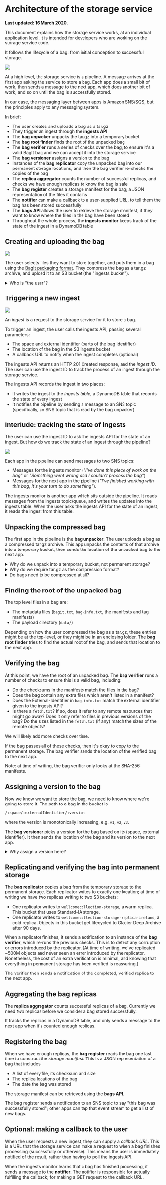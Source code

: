 # Architecture of the storage service

**Last updated: 16 March 2020.**

This document explains how the storage service works, at an individual application level.
It is intended for developers who are working on the storage service code.

It follows the lifecycle of a bag: from initial conception to successful storage.

![](images/pipeline.png)

At a high level, the storage service is a pipeline.
A message arrives at the first app asking the service to store a bag.
Each app does a small bit of work, then sends a message to the next app, which does another bit of work, and so on until the bag is successfully stored.

In our case, the messaging layer between apps is Amazon SNS/SQS, but the principles apply to any messaging system.

In brief:

*   The user creates and uploads a bag as a tar.gz
*   They trigger an ingest through the **ingests API**
*   The **bag unpacker** unpacks the tar.gz into a temporary bucket
*   The **bag root finder** finds the root of the unpacked bag
*   The **bag verifier** runs a series of checks over the bag, to ensure it's a valid BagIt bag and we can accept it into the storage service
*   The **bag versioner** assigns a version to the bag
*   Instances of the **bag replicator** copy the unpacked bag into our permanent storage locations, and then the bag verifier re-checks the copies of the bag
*   The **replica aggregator** counts the number of successful replicas, and checks we have enough replicas to know the bag is safe
*   The **bag register** creates a storage manifest for the bag; a JSON representation of the files it contains
*   The **notifier** can make a callback to a user-supplied URL, to tell them the bag has been stored successfully
*   The **bags API** allows the user to retrieve the storage manifest, if they want to know where the files in the bag have been stored
*   Throughout the whole process, the **ingests monitor** keeps track of the state of the ingest in a DynamoDB table



## Creating and uploading the bag

![](images/architecture/architecture.001.png)

The user selects files they want to store together, and puts them in a bag using the [BagIt packaging format](https://tools.ietf.org/html/rfc8493).
They compress the bag as a tar.gz archive, and upload it to an S3 bucket (the "ingests bucket").

<details>
  <summary>Who is "the user"?</summary>

  The user could be a person, but at Wellcome it's more likely to be an automated workflow management tool like Goobi or Archivematica.
</details>



## Triggering a new ingest

![](images/architecture/architecture.002.png)

An *ingest* is a request to the storage service for it to store a bag.

To trigger an ingest, the user calls the ingests API, passing several parameters:

*   The space and external identifier (parts of the bag identifier)
*   The location of the bag in the S3 ingests bucket
*   A callback URL to notify when the ingest completes (optional)

The ingests API returns an HTTP 201 Created response, and the *ingest ID*.
The user can use the ingest ID to track the process of an ingest through the storage service.

The ingests API records the ingest in two places:

*   It writes the ingest to the *ingests table*, a DynamoDB table that records the state of every ingest
*   It notifies the pipeline by sending a message to an SNS topic (specifically, an SNS topic that is read by the bag unpacker)



## Interlude: tracking the state of ingests

The user can use the ingest ID to ask the ingests API for the state of an ingest.
But how do we track the state of an ingest through the pipeline?

![](images/architecture/architecture.003.png)

Each app in the pipeline can send messages to two SNS topics:

*   Messages for the ingests monitor (*"I've done this piece of work on the bag"* or *"Something went wrong and I couldn't process the bag"*)
*   Messages for the next app in the pipeline (*"I've finished working with this bag, it's your turn to do something"*).

The ingests monitor is another app which sits outside the pipeline.
It reads messages from the ingests topic/queue, and writes the updates into the ingests table.
When the user asks the ingests API for the state of an ingest, it reads the ingest from this table.




## Unpacking the compressed bag

The first app in the pipeline is the **bag unpacker**.
The user uploads a bag as a compressed tar.gz archive.
This app unpacks the contents of that archive into a temporary bucket, then sends the location of the unpacked bag to the next app.

<details>
  <summary>Why do we unpack into a temporary bucket, not permanent storage?</summary>

  At this point, we don't know what the tar.gz contains.
  It could be missing files, have incorrect checksums, or not be a bag at all!
  The permanent storage should only be for verified, known-good bags.
  We don't want to pollute it with bags that we'll reject later.

  Also, copying the bag into storage we control means the user can't modify it midway through the process.
  It would be an issue if, say, we verified a bag, and then the user uploaded a new version before we'd copied it into the permanent storage.
</details>

<details>
  <summary>Why do we require tar.gz as the compression format?</summary>

  Early versions of the storage service used zip as the compression format, but you can't unpack a zip archive unless you have random access into the archive.
  That means you either download the whole archive to disk (impractical) or implement random access into S3 objects using Ranged GET requests (fiddly).

  Using tar.gz allows you to stream the bytes out, and unpack as you go.
</details>

<details>
  <summary>Do bags need to be compressed at all?</summary>

  Compressing/uncompressing a bag does add some overhead.
  In theory, the storage service could take an uncompressed bag as input, but we'd still want to copy it into storage we control before running an initial verification, so the user doesn't modify it mid-ingest.
</details>



## Finding the root of the unpacked bag

The top level files in a bag are:

*   The metadata files (`bagit.txt`, `bag-info.txt`, the manifests and tag manifests)
*   The payload directory (`data/`)

Depending on how the user compressed the bag as a tar.gz, these entries might be at the top-level, or they might be in an enclosing folder.
The **bag root finder** tries to find the actual root of the bag, and sends that location to the next app.



## Verifying the bag

At this point, we have the root of an unpacked bag.
The **bag verifier** runs a number of checks to ensure this is a valid bag, including:

*   Do the checksums in the manifests match the files in the bag?
*   Does the bag contain any extra files which aren't listed in a manifest?
*   Does the External-Identifier in `bag-info.txt` match the external identifier given to the ingests API?
*   Is there a `fetch.txt`?
    If so, does it refer to any remote resources that might go away?
    Does it only refer to files in previous versions of the bag?
    Do the sizes listed in the `fetch.txt` (if any) match the sizes of the remote objects?

We will likely add more checks over time.

If the bag passes all of these checks, then it's okay to copy to the permanent storage.
The bag verifier sends the location of the verified bag to the next app.

Note: at time of writing, the bag verifier only looks at the SHA-256 manifests.



## Assigning a version to the bag

Now we know we want to store the bag, we need to know where we're going to store it.
The path to a bag in the bucket is

```
/:space/:externalIdentifier/:version
```

where the version is monotonically increasing, e.g. `v1`, `v2`, `v3`.

The **bag versioner** picks a version for the bag based on its (space, external identifier).
It then sends the location of the bag and its version to the next app.

<details>
  <summary>Why assign a version here?</summary>

  We don't assign a version until *after* a bag has been verified.
  This means we're more likely to have a clean set of versions in the permanent storage, because we're only assigning versions for known-good bags.

  If we assigned a version as soon as the user started an ingest, we could:

  -   Assign v1 for the first bag, which stores successfully
  -   Assign v2 for the second bag, which turns out to have incorrect checksums and doesn't get stored
  -   Assign v3 for the third bag, which stores successfully

  If you looked in the permanent storage, you'd see v1 and v3, and it wouldn't be clear what had happened to v2.
  Did it never exist, or did it get deleted?
  Only assigning versions to known-good bags makes this less likely.
</details>



## Replicating and verifying the bag into permanent storage

The **bag replicator** copies a bag from the temporary storage to the permanent storage.
Each replicator writes to exactly one location; at time of writing we have two replicas writing to two S3 buckets:

*   One replicator writes to `wellcomecollection-storage`, a warm replica.
    This bucket that uses Standard-IA storage.
*   One replicator writes to `wellcomecollection-storage-replica-ireland`, a cold replica.
    Objects in this bucket get lifecycled to Glacier Deep Archive after 90 days.

When a replicator finishes, it sends a notification to an instance of the **bag verifier**, which re-runs the previous checks.
This is to detect any corruption or errors introduced by the replicator.
(At time of writing, we've replicated ~500M objects and never seen an error introduced by the replicator.
Nonetheless, the cost of an extra verification is minimal, and knowing that everything in permanent storage has been verified is reassuring.)

The verifier then sends a notification of the completed, verified replica to the next app.



## Aggregating the bag replicas

The **replica aggregator** counts successful replicas of a bag.
Currently we need *two* replicas before we consider a bag stored successfully.

It tracks the replicas in a DynamoDB table, and only sends a message to the next app when it's counted enough replicas.



## Registering the bag

When we have enough replicas, the **bag register** reads the bag one last time to construct the *storage manifest*.
This is a JSON representation of a bag that includes:

*   A list of every file, its checksum and size
*   The replica locations of the bag
*   The date the bag was stored

The storage manifest can be retrieved using the **bags API**.

The bag register sends a notification to an SNS topic to say "this bag was successfully stored"; other apps can tap that event stream to get a list of new bags.



## Optional: making a callback to the user

When the user requests a new ingest, they can supply a *callback URL*.
This is a URL that the storage service can make a request to when a bag finishes processing (successfully or otherwise).
This means the user is immediately notified of the result, rather than having to poll the ingests API.

When the ingests monitor learns that a bag has finished processing, it sends a message to the **notifier**.
The notifier is responsible for actually fulfilling the callback; for making a GET request to the callback URL.
